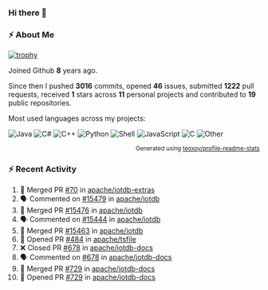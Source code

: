 ### Hi there 👋

### :zap: About Me

[![trophy](https://github-profile-trophy.vercel.app/?username=HTHou&theme=onedark)](https://github.com/ryo-ma/github-profile-trophy)
   
Joined Github **8** years ago.

Since then I pushed **3016** commits, opened **46** issues, submitted **1222** pull requests, received **1** stars across **11** personal projects and contributed to **19** public repositories.

Most used languages across my projects:

![Java](https://img.shields.io/static/v1?style=flat-square&label=%E2%A0%80&color=555&labelColor=%23b07219&message=Java%EF%B8%B189.3%25)
![C#](https://img.shields.io/static/v1?style=flat-square&label=%E2%A0%80&color=555&labelColor=%23178600&message=C%23%EF%B8%B13.9%25)
![C++](https://img.shields.io/static/v1?style=flat-square&label=%E2%A0%80&color=555&labelColor=%23f34b7d&message=C%2B%2B%EF%B8%B12.7%25)
![Python](https://img.shields.io/static/v1?style=flat-square&label=%E2%A0%80&color=555&labelColor=%233572A5&message=Python%EF%B8%B10.7%25)
![Shell](https://img.shields.io/static/v1?style=flat-square&label=%E2%A0%80&color=555&labelColor=%2389e051&message=Shell%EF%B8%B10.7%25)
![JavaScript](https://img.shields.io/static/v1?style=flat-square&label=%E2%A0%80&color=555&labelColor=%23f1e05a&message=JavaScript%EF%B8%B10.5%25)
![C](https://img.shields.io/static/v1?style=flat-square&label=%E2%A0%80&color=555&labelColor=%23555555&message=C%EF%B8%B10.4%25)
![Other](https://img.shields.io/static/v1?style=flat-square&label=%E2%A0%80&color=555&labelColor=%23ededed&message=Other%EF%B8%B11.4%25)

<p align="right"><sub>Generated using <a href="https://github.com/marketplace/actions/profile-readme-stats">teoxoy/profile-readme-stats</a></sub></p>


<!--![](https://github.com/HTHou/HTHou/blob/output/github-contribution-grid-snake.svg)-->

<!--![Haonan Hou's github stats](https://github-readme-stats.vercel.app/api?username=HTHou&count_private=true&show_icons=true&theme=onedark)-->

<!--![Haonan Hou's wakatime stats](https://github-readme-stats.vercel.app/api/wakatime?username=HTHou&layout=compact&theme=onedark)-->

<!--![Top Langs](https://github-readme-stats.vercel.app/api/top-langs/?username=HTHou&theme=onedark&layout=compact)-->

### :zap: Recent Activity
<!--START_SECTION:activity-->
1. 🎉 Merged PR [#70](https://github.com/apache/iotdb-extras/pull/70) in [apache/iotdb-extras](https://github.com/apache/iotdb-extras)
2. 🗣 Commented on [#15479](https://github.com/apache/iotdb/issues/15479#issuecomment-2864919621) in [apache/iotdb](https://github.com/apache/iotdb)
3. 🎉 Merged PR [#15476](https://github.com/apache/iotdb/pull/15476) in [apache/iotdb](https://github.com/apache/iotdb)
4. 🗣 Commented on [#15444](https://github.com/apache/iotdb/issues/15444#issuecomment-2861303231) in [apache/iotdb](https://github.com/apache/iotdb)
5. 🎉 Merged PR [#15463](https://github.com/apache/iotdb/pull/15463) in [apache/iotdb](https://github.com/apache/iotdb)
6. 💪 Opened PR [#484](https://github.com/apache/tsfile/pull/484) in [apache/tsfile](https://github.com/apache/tsfile)
7. ❌ Closed PR [#678](https://github.com/apache/iotdb-docs/pull/678) in [apache/iotdb-docs](https://github.com/apache/iotdb-docs)
8. 🗣 Commented on [#678](https://github.com/apache/iotdb-docs/pull/678#issuecomment-2837897575) in [apache/iotdb-docs](https://github.com/apache/iotdb-docs)
9. 🎉 Merged PR [#729](https://github.com/apache/iotdb-docs/pull/729) in [apache/iotdb-docs](https://github.com/apache/iotdb-docs)
10. 💪 Opened PR [#729](https://github.com/apache/iotdb-docs/pull/729) in [apache/iotdb-docs](https://github.com/apache/iotdb-docs)
<!--END_SECTION:activity-->

<!--
**HTHou/HTHou** is a ✨ _special_ ✨ repository because its `README.md` (this file) appears on your GitHub profile.

Here are some ideas to get you started:

- 🔭 I’m currently working on ...
- 🌱 I’m currently learning ...
- 👯 I’m looking to collaborate on ...
- 🤔 I’m looking for help with ...
- 💬 Ask me about ...
- 📫 How to reach me: ...
- 😄 Pronouns: ...
- ⚡ Fun fact: ...
-->
